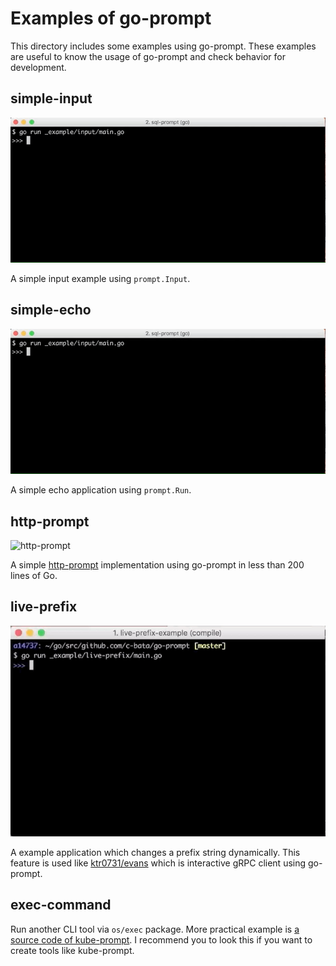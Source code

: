 # Examples of go-prompt

This directory includes some examples using go-prompt.
These examples are useful to know the usage of go-prompt and check behavior for development.

## simple-input

![simple-input](https://github.com/c-bata/assets/raw/master/go-prompt/examples/input.gif)

A simple input example using `prompt.Input`.

## simple-echo

![simple-echo](https://github.com/c-bata/assets/raw/master/go-prompt/examples/input.gif)

A simple echo application using `prompt.Run`.

## http-prompt

![http-prompt](https://github.com/c-bata/assets/raw/master/go-prompt/examples/http-prompt.gif)

A simple [http-prompt](https://github.com/eliangcs/http-prompt) implementation using go-prompt in less than 200 lines of Go.

## live-prefix

![live-prefix](https://github.com/c-bata/assets/raw/master/go-prompt/examples/live-prefix.gif)

A example application which changes a prefix string dynamically.
This feature is used like [ktr0731/evans](https://github.com/ktr0731/evans) which is interactive gRPC client using go-prompt.

## exec-command

Run another CLI tool via `os/exec` package.
More practical example is [a source code of kube-prompt](https://github.com/c-bata/kube-prompt).
I recommend you to look this if you want to create tools like kube-prompt.

